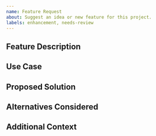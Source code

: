 ```yaml
---
name: Feature Request
about: Suggest an idea or new feature for this project.
labels: enhancement, needs-review
---
```


## Feature Description

<!-- Provide a clear and concise description of the feature you're proposing -->

## Use Case

<!-- Describe the specific use case or the problem this feature resolves. -->

## Proposed Solution

<!-- If you have a solution in mind, please describe it. -->

## Alternatives Considered

<!-- Describe any alternative solutions or features you've considered. -->

## Additional Context

<!-- Add any other context, screenshots, or prototype links about the feature request here. -->
